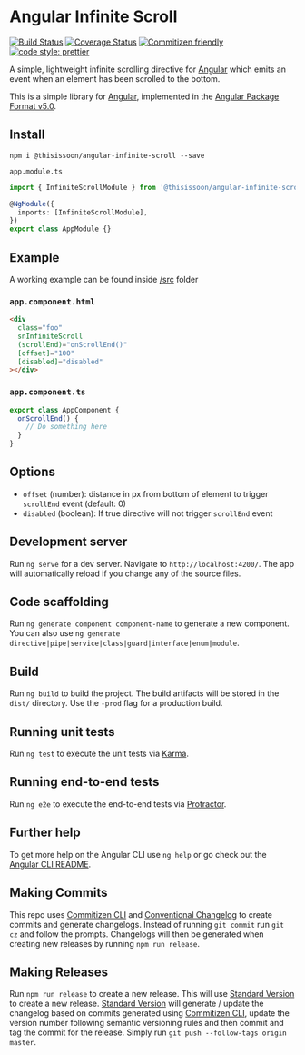 # Angular Infinite Scroll

[![Build Status][circleci-badge]][circleci-badge-url]
[![Coverage Status][coveralls-badge]][coveralls-badge-url]
[![Commitizen friendly][commitizen-badge]][commitizen]
[![code style: prettier][prettier-badge]][prettier-badge-url]

A simple, lightweight infinite scrolling directive for [Angular][angular] which emits an event when an element has been scrolled to the bottom.

This is a simple library for [Angular][angular], implemented in the [Angular Package Format v5.0](https://docs.google.com/document/d/1CZC2rcpxffTDfRDs6p1cfbmKNLA6x5O-NtkJglDaBVs/edit#heading=h.k0mh3o8u5hx).

## Install

`npm i @thisissoon/angular-infinite-scroll --save`

`app.module.ts`

```ts
import { InfiniteScrollModule } from '@thisissoon/angular-infinite-scroll';

@NgModule({
  imports: [InfiniteScrollModule],
})
export class AppModule {}
```

## Example

A working example can be found inside [/src](https://github.com/thisissoon/angular-infinite-scroll/tree/master/src) folder

### `app.component.html`

```html
<div
  class="foo"
  snInfiniteScroll
  (scrollEnd)="onScrollEnd()"
  [offset]="100"
  [disabled]="disabled"
></div>
```

### `app.component.ts`

```ts
export class AppComponent {
  onScrollEnd() {
    // Do something here
  }
}
```

## Options

- `offset` (number): distance in px from bottom of element to trigger `scrollEnd` event (default: 0)
- `disabled` (boolean): If true directive will not trigger `scrollEnd` event

## Development server

Run `ng serve` for a dev server. Navigate to `http://localhost:4200/`. The app will automatically reload if you change any of the source files.

## Code scaffolding

Run `ng generate component component-name` to generate a new component. You can also use `ng generate directive|pipe|service|class|guard|interface|enum|module`.

## Build

Run `ng build` to build the project. The build artifacts will be stored in the `dist/` directory. Use the `-prod` flag for a production build.

## Running unit tests

Run `ng test` to execute the unit tests via [Karma](https://karma-runner.github.io).

## Running end-to-end tests

Run `ng e2e` to execute the end-to-end tests via [Protractor](http://www.protractortest.org/).

## Further help

To get more help on the Angular CLI use `ng help` or go check out the [Angular CLI README](https://github.com/angular/angular-cli/blob/master/README.md).

## Making Commits

This repo uses [Commitizen CLI](http://commitizen.github.io/cz-cli/) and [Conventional Changelog](https://github.com/conventional-changelog/conventional-changelog) to create commits and generate changelogs. Instead of running `git commit` run `git cz` and follow the prompts. Changelogs will then be generated when creating new releases by running `npm run release`.

## Making Releases

Run `npm run release` to create a new release. This will use [Standard Version](https://github.com/conventional-changelog/standard-version) to create a new release. [Standard Version](https://github.com/conventional-changelog/standard-version) will generate / update the changelog based on commits generated using [Commitizen CLI](http://commitizen.github.io/cz-cli/), update the version number following semantic versioning rules and then commit and tag the commit for the release. Simply run `git push --follow-tags origin master`.

[circleci-badge]: https://circleci.com/gh/thisissoon/angular-infinite-scroll.svg?style=shield
[circleci-badge-url]: https://circleci.com/gh/thisissoon/angular-infinite-scroll
[coveralls-badge]: https://coveralls.io/repos/github/thisissoon/angular-infinite-scroll/badge.svg?branch=master
[coveralls-badge-url]: https://coveralls.io/github/thisissoon/angular-infinite-scroll?branch=master
[angular]: https://angular.io/
[angular-inviewport]: https://github.com/thisissoon/angular-inviewport
[prettier-badge]: https://img.shields.io/badge/code_style-prettier-ff69b4.svg?style=shield
[prettier-badge-url]: https://github.com/prettier/prettier
[commitizen]: http://commitizen.github.io/cz-cli/
[commitizen-badge]: https://img.shields.io/badge/commitizen-friendly-brightgreen.svg
